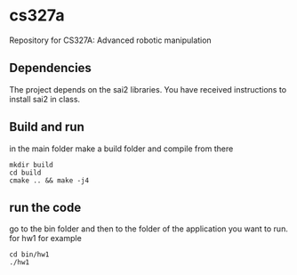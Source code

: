 # cs327a
Repository for CS327A: Advanced robotic manipulation 

## Dependencies
The project depends on the sai2 libraries. You have received instructions to install sai2 in class.

## Build and run
in the main folder make a build folder and compile from there
```
mkdir build
cd build
cmake .. && make -j4
```
## run the code
go to the bin folder and then to the folder of the application you want to run.
for hw1 for example
```
cd bin/hw1
./hw1
```
